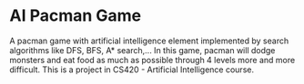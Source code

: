 # AI Pacman Game
A pacman game with artificial intelligence element implemented by search algorithms like DFS, BFS, A* search,... 
In this game, pacman will dodge monsters and eat food as much as possible through 4 levels more and more difficult.
This is a project in CS420 - Artificial Intelligence course. 
